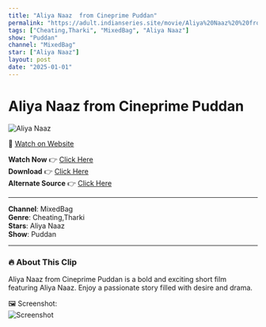 ```yaml
---
title: "Aliya Naaz  from Cineprime Puddan"
permalink: "https://adult.indianseries.site/movie/Aliya%20Naaz%20%20from%20Cineprime%20Puddan"
tags: ["Cheating,Tharki", "MixedBag", "Aliya Naaz"]
show: "Puddan"
channel: "MixedBag"
star: ["Aliya Naaz"]
layout: post
date: "2025-01-01"
---
```


# Aliya Naaz  from Cineprime Puddan

![Aliya Naaz](https://shorts.desisins.com/wp-content/uploads/2023/11/Puddan-CinePrime-DesiSins.com_.jpg)

🔗 [Watch on Website](https://adult.indianseries.site/movie/Aliya%20Naaz%20%20from%20Cineprime%20Puddan)

**Watch Now** 👉 [Click Here](https://adult.indianseries.site/movie/Aliya%20Naaz%20%20from%20Cineprime%20Puddan)  
**Download** 👉 [Click Here](https://adult.indianseries.site/movie/Aliya%20Naaz%20%20from%20Cineprime%20Puddan)  
**Alternate Source** 👉 [Click Here](https://adult.indianseries.site/movie/Aliya%20Naaz%20%20from%20Cineprime%20Puddan)

---

**Channel**: MixedBag  
**Genre**: Cheating,Tharki  
**Stars**: Aliya Naaz  
**Show**: Puddan

---

### 🔥 About This Clip

Aliya Naaz  from Cineprime Puddan is a bold and exciting short film featuring Aliya Naaz. Enjoy a passionate story filled with desire and drama.
 
🖼️ Screenshot:  
![Screenshot](https://shorts.desisins.com/wp-content/uploads/2023/11/Puddan-CinePrime-DesiSins.com_.jpg)
